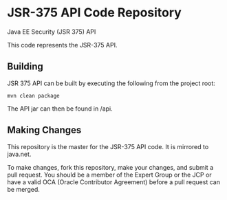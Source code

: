 # JSR-375 API Code Repository

Java EE Security (JSR 375) API

This code represents the JSR-375 API. 

Building
--------

JSR 375 API can be built by executing the following from the project root:

``mvn clean package``

The API jar can then be found in /api.

Making Changes
--------------

This repository is the master for the JSR-375 API code. It is mirrored to java.net.

To make changes, fork this repository, make your changes, and submit a pull request.
You should be a member of the Expert Group or the JCP or have a valid OCA (Oracle Contributor Agreement) before a pull request can be merged.
